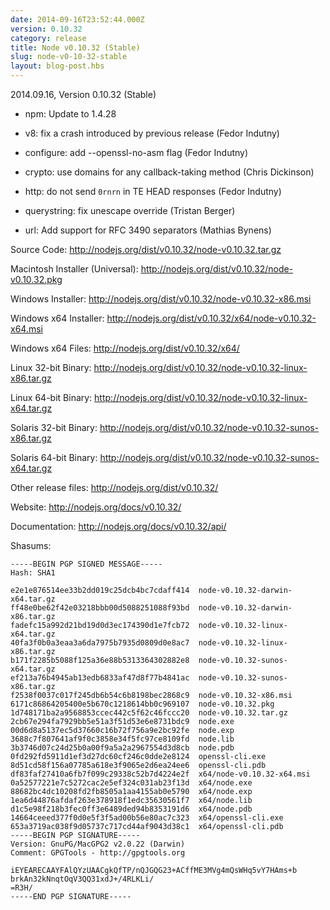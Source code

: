 ```yaml
---
date: 2014-09-16T23:52:44.000Z
version: 0.10.32
category: release
title: Node v0.10.32 (Stable)
slug: node-v0-10-32-stable
layout: blog-post.hbs
---
```


2014.09.16, Version 0.10.32 (Stable)

* npm: Update to 1.4.28

* v8: fix a crash introduced by previous release (Fedor Indutny)

* configure: add --openssl-no-asm flag (Fedor Indutny)

* crypto: use domains for any callback-taking method (Chris Dickinson)

* http: do not send `0rnrn` in TE HEAD responses (Fedor Indutny)

* querystring: fix unescape override (Tristan Berger)

* url: Add support for RFC 3490 separators (Mathias Bynens)


Source Code: http://nodejs.org/dist/v0.10.32/node-v0.10.32.tar.gz

Macintosh Installer (Universal): http://nodejs.org/dist/v0.10.32/node-v0.10.32.pkg

Windows Installer: http://nodejs.org/dist/v0.10.32/node-v0.10.32-x86.msi

Windows x64 Installer: http://nodejs.org/dist/v0.10.32/x64/node-v0.10.32-x64.msi

Windows x64 Files: http://nodejs.org/dist/v0.10.32/x64/

Linux 32-bit Binary: http://nodejs.org/dist/v0.10.32/node-v0.10.32-linux-x86.tar.gz

Linux 64-bit Binary: http://nodejs.org/dist/v0.10.32/node-v0.10.32-linux-x64.tar.gz

Solaris 32-bit Binary: http://nodejs.org/dist/v0.10.32/node-v0.10.32-sunos-x86.tar.gz

Solaris 64-bit Binary: http://nodejs.org/dist/v0.10.32/node-v0.10.32-sunos-x64.tar.gz

Other release files: http://nodejs.org/dist/v0.10.32/

Website: http://nodejs.org/docs/v0.10.32/

Documentation: http://nodejs.org/docs/v0.10.32/api/

Shasums:
```
-----BEGIN PGP SIGNED MESSAGE-----
Hash: SHA1

e2e1e876514ee33b2dd019c25dcb4bc7cdaff414  node-v0.10.32-darwin-x64.tar.gz
ff48e0be62f42e03218bbb00d5088251088f93bd  node-v0.10.32-darwin-x86.tar.gz
fadefc15a992d21bd19d0d3ec174390d1e7fcb72  node-v0.10.32-linux-x64.tar.gz
40fa3f0b0a3eaa3a6da7975b7935d0809d0e8ac7  node-v0.10.32-linux-x86.tar.gz
b171f2285b5088f125a36e88b5313364302882e8  node-v0.10.32-sunos-x64.tar.gz
ef213a76b4945ab13edb6833af47d8f77b4841ac  node-v0.10.32-sunos-x86.tar.gz
f2538f0037c017f245db6b54c6b8198bec2868c9  node-v0.10.32-x86.msi
6171c86864205400e5b670c1218614bb0c969107  node-v0.10.32.pkg
1d748171ba2a9568853ccec442c5f62c46fccc20  node-v0.10.32.tar.gz
2cb67e294fa7929bb5e51a3f51d53e6e8731bdc9  node.exe
00d6d8a5137ec5d37660c16b72f756a9e2bc92fe  node.exp
3688c7f807641af9f0c3858e34f5fc97ce8109fd  node.lib
3b3746d07c24d25b0a00f9a5a2a2967554d3d8cb  node.pdb
0fd292fd5911d1ef3d27dc60cf246c0dde2e8124  openssl-cli.exe
8d51cd58f156a07785a618e3f9065e2d6ea24ee6  openssl-cli.pdb
df83faf27410a6fb7f099c29338c52b7d4224e2f  x64/node-v0.10.32-x64.msi
0a52577221e7c5272cac2e5ef324c031ab23f13d  x64/node.exe
88682bc4dc10208fd2fb8505a1aa4155ab0e5790  x64/node.exp
1ea6d44876afdaf263e378918f1edc35630561f7  x64/node.lib
d1c5e98f218b3fec0ff3e6489ded94b8353191d6  x64/node.pdb
14664ceeed377f0d0e5f3f5ad00b56e80ac7c323  x64/openssl-cli.exe
653a3719ac038f9d05737c717cd44af9043d38c1  x64/openssl-cli.pdb
-----BEGIN PGP SIGNATURE-----
Version: GnuPG/MacGPG2 v2.0.22 (Darwin)
Comment: GPGTools - http://gpgtools.org

iEYEARECAAYFAlQYzUAACgkQfTP/nQJGQG23+ACffME3MVg4mQsWHq5vY7HAms+b
brkAn32kNnqtOqV3QQ31xdJ+/4RLKLi/
=R3H/
-----END PGP SIGNATURE-----
```
